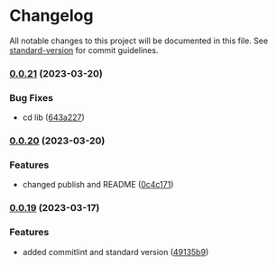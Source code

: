# Changelog

All notable changes to this project will be documented in this file. See [standard-version](https://github.com/conventional-changelog/standard-version) for commit guidelines.

### [0.0.21](https://github.com/Dionid/Fatigue-ts/compare/v0.0.20...v0.0.21) (2023-03-20)


### Bug Fixes

* cd lib ([643a227](https://github.com/Dionid/Fatigue-ts/commit/643a2273253835f1734af52b13a927b443351096))

### [0.0.20](https://github.com/Dionid/Fatigue-ts/compare/v0.0.19...v0.0.20) (2023-03-20)


### Features

* changed publish and README ([0c4c171](https://github.com/Dionid/Fatigue-ts/commit/0c4c17186bfd1f25d4c8a014982cc7eecf798e62))

### [0.0.19](https://github.com/Dionid/Fatigue-ts/compare/v0.0.18...v0.0.19) (2023-03-17)


### Features

* added commitlint and standard version ([49135b9](https://github.com/Dionid/Fatigue-ts/commit/49135b9ff7408febf4c44bb2e95a3c0164c8d717))
